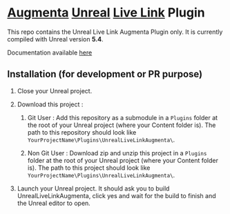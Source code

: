 # [Augmenta](https://www.augmenta-tech.com) [Unreal](https://www.unrealengine.com) [Live Link](https://docs.unrealengine.com/5.0/en-US/live-link-in-unreal-engine/) Plugin

This repo contains the Unreal Live Link Augmenta Plugin only. It is currently compiled with Unreal version **5.4**.

Documentation available [here](https://docs.augmenta.tech)

## Installation (for development or PR purpose)

1. Close your Unreal project.

2. Download this project :
    1. Git User : Add this repository as a submodule in a `Plugins` folder at the root of your Unreal project (where your Content folder is). The path to this repository should look like `YourProjectName\Plugins\UnrealLiveLinkAugmenta\`.

    2. Non Git User : Download zip and unzip this project in a `Plugins` folder at the root of your Unreal project (where your Content folder is). The path to this project should look like `YourProjectName\Plugins\UnrealLiveLinkAugmenta\`.

3. Launch your Unreal project. It should ask you to build UnrealLiveLinkAugmenta, click yes and wait for the build to finish and the Unreal editor to open.


